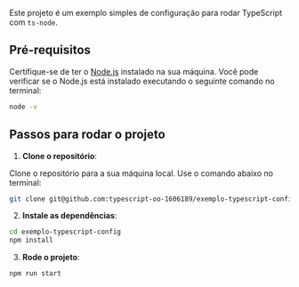 Este projeto é um exemplo simples de configuração para rodar TypeScript com `ts-node`.

## Pré-requisitos

Certifique-se de ter o [Node.js](https://nodejs.org/) instalado na sua máquina. Você pode verificar se o Node.js está instalado executando o seguinte comando no terminal:

```bash
node -v
```

## Passos para rodar o projeto

1. **Clone o repositório**:
   
Clone o repositório para a sua máquina local. Use o comando abaixo no terminal:

```bash
git clone git@github.com:typescript-oo-1606189/exemplo-typescript-config.git
```

2. **Instale as dependências**:
   
```bash
cd exemplo-typescript-config
npm install
```

3. **Rode o projeto**:
   
```bash
npm run start
```
